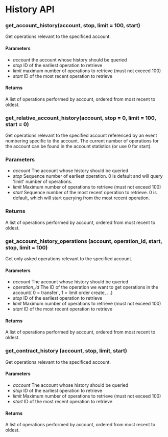 History API
===========

### get_account_history(account, stop, limit = 100, start)

Get operations relevant to the specificed account.

#### Parameters

- *account* the account whose history should be queried
- *stop* ID of the earliest operation to retrieve
- *limit* maximum number of operations to retrieve (must not exceed 100)
- *start* ID of the most recent operation to retrieve

#### Returns

A list of operations performed by account, ordered from most recent to oldest.


### get_relative_account_history(account, stop = 0, limit = 100, start = 0)

Get operations relevant to the specified account referenced by an event numbering specific to the account.
The current number of operations for the account can be found in the account statistics (or use 0 for start).

### Parameters

- *account* The account whose history should be queried
- *stop* Sequence number of earliest operation. 0 is default and will query 'limit' number of operations.
- *limit* Maximum number of operations to retrieve (must not exceed 100)
- *start* Sequence number of the most recent operation to retrieve. 0 is default, which will start querying from the most recent operation.

### Returns

A list of operations performed by account, ordered from most recent to oldest.

### get_account_history_operations (account, operation_id, start, stop, limit = 100)

Get only asked operations relevant to the specified account.

#### Parameters
- *account*	The account whose history should be queried
- *operation_id* The ID of the operation we want to get operations in the account( 0 = transfer , 1 = limit order create, ...)
- *stop* ID of the earliest operation to retrieve
- *limit* Maximum number of operations to retrieve (must not exceed 100)
- *start* ID of the most recent operation to retrieve

#### Returns

A list of operations performed by account, ordered from most recent to oldest.

### get_contract_history (account, stop, limit, start)

Get operations relevant to the specificed account.

#### Parameters

- *account* The account whose history should be queried
- *stop* ID of the earliest operation to retrieve
- *limit* Maximum number of operations to retrieve (must not exceed 100)
- *start* ID of the most recent operation to retrieve

#### Returns

A list of operations performed by account, ordered from most recent to oldest.
